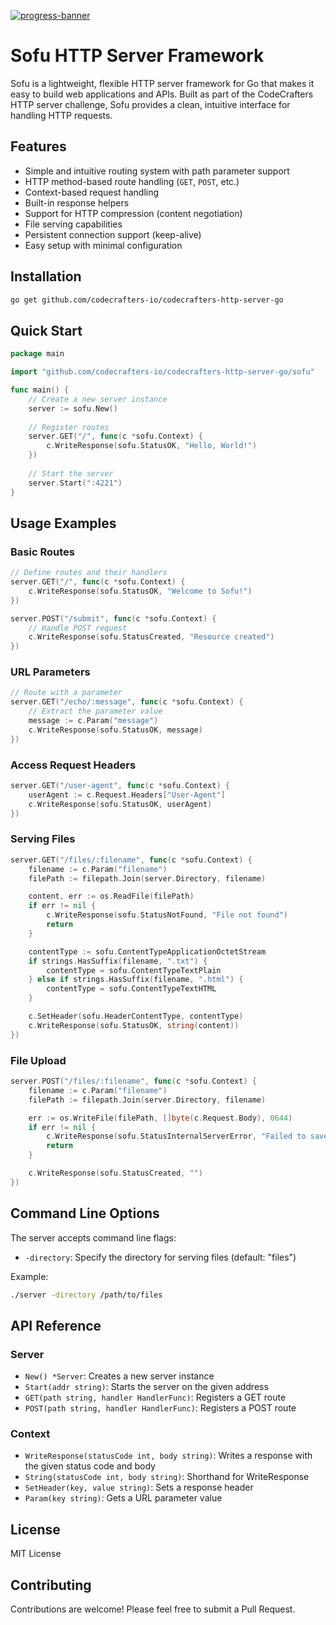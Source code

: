 [![progress-banner](https://backend.codecrafters.io/progress/http-server/d149aba3-35f0-4522-b661-07f058fd7808)](https://app.codecrafters.io/users/codecrafters-bot?r=2qF)

# Sofu HTTP Server Framework

Sofu is a lightweight, flexible HTTP server framework for Go that makes it easy to build web applications and APIs. Built as part of the CodeCrafters HTTP server challenge, Sofu provides a clean, intuitive interface for handling HTTP requests.

## Features

- Simple and intuitive routing system with path parameter support
- HTTP method-based route handling (`GET`, `POST`, etc.)
- Context-based request handling
- Built-in response helpers
- Support for HTTP compression (content negotiation)
- File serving capabilities
- Persistent connection support (keep-alive)
- Easy setup with minimal configuration

## Installation

```bash
go get github.com/codecrafters-io/codecrafters-http-server-go
```

## Quick Start

```go
package main

import "github.com/codecrafters-io/codecrafters-http-server-go/sofu"

func main() {
    // Create a new server instance
    server := sofu.New()
    
    // Register routes
    server.GET("/", func(c *sofu.Context) {
        c.WriteResponse(sofu.StatusOK, "Hello, World!")
    })
    
    // Start the server
    server.Start(":4221")
}
```

## Usage Examples

### Basic Routes

```go
// Define routes and their handlers
server.GET("/", func(c *sofu.Context) {
    c.WriteResponse(sofu.StatusOK, "Welcome to Sofu!")
})

server.POST("/submit", func(c *sofu.Context) {
    // Handle POST request
    c.WriteResponse(sofu.StatusCreated, "Resource created")
})
```

### URL Parameters

```go
// Route with a parameter
server.GET("/echo/:message", func(c *sofu.Context) {
    // Extract the parameter value
    message := c.Param("message")
    c.WriteResponse(sofu.StatusOK, message)
})
```

### Access Request Headers

```go
server.GET("/user-agent", func(c *sofu.Context) {
    userAgent := c.Request.Headers["User-Agent"]
    c.WriteResponse(sofu.StatusOK, userAgent)
})
```

### Serving Files

```go
server.GET("/files/:filename", func(c *sofu.Context) {
    filename := c.Param("filename")
    filePath := filepath.Join(server.Directory, filename)

    content, err := os.ReadFile(filePath)
    if err != nil {
        c.WriteResponse(sofu.StatusNotFound, "File not found")
        return
    }

    contentType := sofu.ContentTypeApplicationOctetStream
    if strings.HasSuffix(filename, ".txt") {
        contentType = sofu.ContentTypeTextPlain
    } else if strings.HasSuffix(filename, ".html") {
        contentType = sofu.ContentTypeTextHTML
    }

    c.SetHeader(sofu.HeaderContentType, contentType)
    c.WriteResponse(sofu.StatusOK, string(content))
})
```

### File Upload

```go
server.POST("/files/:filename", func(c *sofu.Context) {
    filename := c.Param("filename")
    filePath := filepath.Join(server.Directory, filename)

    err := os.WriteFile(filePath, []byte(c.Request.Body), 0644)
    if err != nil {
        c.WriteResponse(sofu.StatusInternalServerError, "Failed to save file")
        return
    }

    c.WriteResponse(sofu.StatusCreated, "")
})
```

## Command Line Options

The server accepts command line flags:

- `-directory`: Specify the directory for serving files (default: "files")

Example:
```bash
./server -directory /path/to/files
```

## API Reference

### Server

- `New() *Server`: Creates a new server instance
- `Start(addr string)`: Starts the server on the given address
- `GET(path string, handler HandlerFunc)`: Registers a GET route
- `POST(path string, handler HandlerFunc)`: Registers a POST route

### Context

- `WriteResponse(statusCode int, body string)`: Writes a response with the given status code and body
- `String(statusCode int, body string)`: Shorthand for WriteResponse
- `SetHeader(key, value string)`: Sets a response header
- `Param(key string)`: Gets a URL parameter value

## License

MIT License

## Contributing

Contributions are welcome! Please feel free to submit a Pull Request.